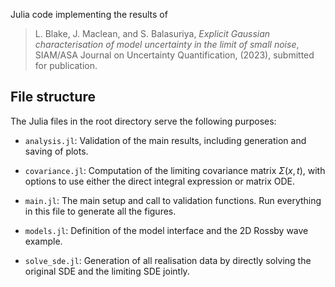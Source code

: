 Julia code implementing the results of

> L. Blake, J. Maclean, and S. Balasuriya, *Explicit Gaussian characterisation of model uncertainty
in the limit of small noise*, SIAM/ASA Journal on Uncertainty Quantification, (2023), submitted for publication.


## File structure
The Julia files in the root directory serve the following purposes:

- `analysis.jl`: Validation of the main results, including generation and saving of plots.

- `covariance.jl`: Computation of the limiting covariance matrix $\Sigma(x,t)$, with options to use either the direct integral expression or matrix ODE.

- `main.jl`: The main setup and call to validation functions. Run everything in this file to generate all the figures.

- `models.jl`: Definition of the model interface and the 2D Rossby wave example.

- `solve_sde.jl`: Generation of all realisation data by directly solving the original SDE and the limiting SDE jointly.
